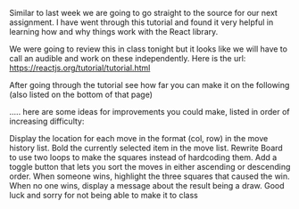 Similar to last week we are going to go straight to the source for our next assignment.  I have went through this tutorial and found it very helpful in learning how and why things work with the React library.

We were going to review this in class tonight but it looks like we will have to call an audible and work on these independently.   Here is the url: https://reactjs.org/tutorial/tutorial.html

After going through the tutorial see how far you can make it on the following (also listed on the bottom of that page)

..... here are some ideas for improvements you could make, listed in order of increasing difficulty:

Display the location for each move in the format (col, row) in the move history list.
Bold the currently selected item in the move list.
Rewrite Board to use two loops to make the squares instead of hardcoding them.
Add a toggle button that lets you sort the moves in either ascending or descending order.
When someone wins, highlight the three squares that caused the win.
When no one wins, display a message about the result being a draw.
Good luck and sorry for not being able to make it to class